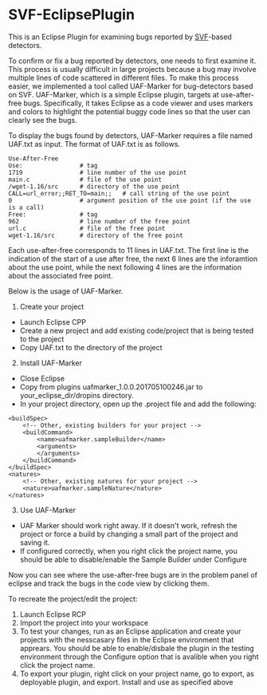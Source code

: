 # SVF-EclipsePlugin
This is an Eclipse Plugin for examining bugs reported by [SVF](https://github.com/unsw-corg/SVF/)-based detectors.

To confirm or fix a bug reported by detectors, one needs to first examine it. This process is usually difficult in large projects because a bug may involve multiple lines of code scattered in different files. To make this process easier, we implemented a tool called UAF-Marker for bug-detectors based on SVF. UAF-Marker, which is a simple Eclipse plugin, targets at use-after-free bugs. Specifically, it takes Eclipse as a code viewer and uses markers and colors to highlight the potential buggy code lines so that the user can clearly see the bugs.


To display the bugs found by detectors, UAF-Marker requires a file named UAF.txt as input.
The format of UAF.txt is as follows.
    
    Use-After-Free
    Use:				# tag
    1719				# line number of the use point
    main.c				# file of the use point
    /wget-1.16/src		# directory of the use point
    CALL=url_error;;RET_TO=main;;	# call string of the use point
    0 					# argument position of the use point (if the use is a call)
    Free:				# tag
    962					# line number of the free point
    url.c				# file of the free point
    wget-1.16/src	 	# directory of the free point
Each use-after-free corresponds to 11 lines in UAF.txt. The first line is the indication of the start of a use after free, the next 6 lines are the inforamtion about the use point, while the next following 4 lines are the information about the associated free point.

Below is the usage of UAF-Marker.
1. Create your project
* Launch Eclipse CPP
* Create a new project and add existing code/project that is being tested to the project
* Copy UAF.txt to the directory of the project
2. Install UAF-Marker
* Close Eclipse
* Copy from plugins uafmarker_1.0.0.201705100246.jar to your_eclipse_dir/dropins directory.
* In your project directory, open up the .project file and add the following:

```
<buildSpec>
    <!-- Other, existing builders for your project -->
    <buildCommand>
        <name>uafmarker.sampleBuilder</name>
        <arguments>
        </arguments>
    </buildCommand>
</buildSpec>
<natures>
    <!-- Other, existing natures for your project -->
    <nature>uafmarker.sampleNature</nature>
</natures>
```
3. Use UAF-Marker
* UAF Marker should work right away. If it doesn't work, refresh the project or force a build by changing a small part of the project and saving it. 
* If configured correctly, when you right click the project name, you should be able to disable/enable the Sample Builder under Configure

Now you can see where the use-after-free bugs are in the problem panel of eclipse and track the bugs in the code view by clicking them.

To recreate the project/edit the project:
1. Launch Eclipse RCP
2. Import the project into your workspace
3. To test your changes, run as an Eclipse application and create your projects with the nesscasary files in the Eclipse environment that apprears. You should be able to enable/disbale the plugin in the testing environment through the Configure option that is avalible when you right click the project name. 
4. To export your plugin, right click on your project name, go to export, as deployable plugin, and export. Install and use as specified above

